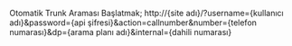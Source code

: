 Otomatik Trunk Araması Başlatmak;
http://{site adı}/?username={kullanıcı adı}&password={api şifresi}&action=callnumber&number={telefon numarası}&dp={arama planı adı}&internal={dahili numarası}
